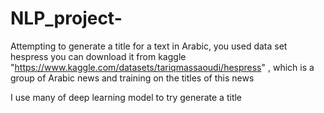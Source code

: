 # NLP_project-
Attempting to generate a title for a text in Arabic, you used data set hespress you can download it from kaggle "https://www.kaggle.com/datasets/tariqmassaoudi/hespress" , which is a group of Arabic news and training on the titles of this news

I use many of deep learning model to try generate a title


